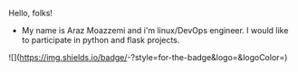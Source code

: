 Hello, folks!

* My name is Araz Moazzemi and i'm linux/DevOps engineer. I would like to participate in python and flask projects.

![<Badge Name>](https://img.shields.io/badge/<Badge Text>-<Background Color>?style=for-the-badge&logo=<Icon Name>&logoColor=<Logo Color>)
